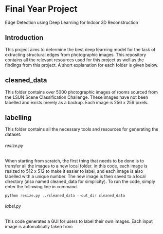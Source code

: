 # Final Year Project
Edge Detection using Deep Learning for Indoor 3D Reconstruction
## Introduction
This project aims to determine the best deep learning model for the task of extracting structural edges from photographic images. This repository contains all the relevant resources used for this project as well as the findings from this project. A short explanation for each folder is given below.
## cleaned_data
This folder contains over 5000 photographic images of rooms sourced from the LSUN Scene Classification Challenge. These images have 
not been labelled and exists merely as a backup. Each image is 256 x 256 pixels.
## labelling
This folder contains all the necessary tools and resources for generating the dataset. 
###### resize.py
When starting from scratch, the first thing that needs to be done is to transfer all the images to a new local folder. In this code, each image is resized to 512 x 512 to make it easier to label, and each image is also labelled with a unique number. The new image is then saved to a local directory (also named cleaned_data for simplicity). To run the code, simply enter the following line in command. 
```
python resize.py ../cleaned_data --out_dir cleaned_data
```
###### label.py
This code generates a GUI for users to label their own images. Each input image is automatically taken from 
